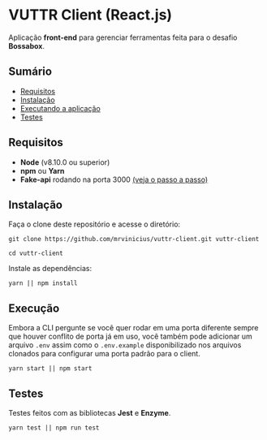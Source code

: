 # VUTTR Client (React.js)
Aplicação  **front-end** para gerenciar ferramentas feita para o desafio **Bossabox**.

## Sumário
 - [Requisitos](https://github.com/mrvinicius/vuttr-client#requisitos)
 - [Instalação](https://github.com/mrvinicius/vuttr-client#instalacao)
 - [Executando a aplicação](https://github.com/mrvinicius/vuttr-client#instalacao)
 - [Testes](https://github.com/mrvinicius/vuttr-client#instalacao)

## Requisitos

 - **Node** (v8.10.0 ou superior)
 - **npm** ou **Yarn**
 - **Fake-api** rodando na porta 3000 [(veja o passo a passo)](https://github.com/mrvinicius/vuttr-fake-api)

## Instalação
Faça o clone deste repositório e acesse o diretório:
```
git clone https://github.com/mrvinicius/vuttr-client.git vuttr-client

cd vuttr-client
```

Instale as dependências:
```
yarn || npm install
```
## Execução
Embora a CLI pergunte se você quer rodar em uma porta diferente sempre que houver conflito de porta já em uso, você também pode adicionar um arquivo `.env` assim como o `.env.example` disponibilizado nos arquivos clonados para configurar uma porta padrão para o client.
```
yarn start || npm start
```

## Testes
Testes feitos com as bibliotecas **Jest** e **Enzyme**.
```
yarn test || npm run test
```
